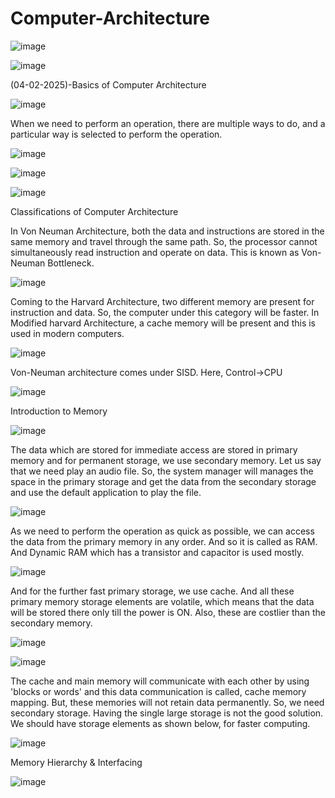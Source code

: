 # Computer-Architecture

![image](https://github.com/user-attachments/assets/26d40f90-4b8a-4658-b2c7-dad4f834c472)

![image](https://github.com/user-attachments/assets/06bdca35-17c6-4948-9401-cac3f0f36cf7)

(04-02-2025)-Basics of Computer Architecture

![image](https://github.com/user-attachments/assets/5e99ea13-e703-4f64-8bd0-da170833b6c2)

When we need to perform an operation, there are multiple ways to do, and a particular way is selected to perform the operation.

![image](https://github.com/user-attachments/assets/a9b1cfac-f48d-4965-bc27-740bac1367b6)

![image](https://github.com/user-attachments/assets/8232a0c2-b016-4c01-b4ac-4c753828e1c2)

![image](https://github.com/user-attachments/assets/07783c6d-7968-4e2f-a10b-6ee385b4c25b)

Classifications of Computer Architecture

In Von Neuman Architecture, both the data and instructions are stored in the same memory and travel through the same path. So, the processor cannot simultaneously read instruction and operate on data. This is known as Von-Neuman Bottleneck.

![image](https://github.com/user-attachments/assets/edef6333-4242-4da3-b402-53ada374e657)

Coming to the Harvard Architecture, two different memory are present for instruction and data. So, the computer under this category will be faster. In Modified harvard Architecture, a cache memory will be present and this is used in modern computers. 

![image](https://github.com/user-attachments/assets/f7fe42d9-8f29-454c-8eea-44ffc87a1da3)

Von-Neuman architecture comes under SISD. Here, Control->CPU

![image](https://github.com/user-attachments/assets/4e894d4f-3ce8-4b74-95ac-a5c894bff163)

Introduction to Memory

![image](https://github.com/user-attachments/assets/1e965e9d-0523-4436-87a1-2068ca13ee31)

The data which are stored for immediate access are stored in primary memory and for permanent storage, we use secondary memory. Let us say that we need play an audio file. So, the system manager will manages the space in the primary storage and get the data from the secondary storage and use the default application to play the file.

![image](https://github.com/user-attachments/assets/6d894b0c-a0a7-4b96-9da4-0dd239f03dad)

As we need to perform the operation as quick as possible, we can access the data from the primary memory in any order. And so it is called as RAM. And Dynamic RAM which has a transistor and capacitor is used mostly.

![image](https://github.com/user-attachments/assets/9c5cc77e-767b-4e5d-9c50-6a84ebdf65ed)

And for the further fast primary storage, we use cache. And all these primary memory storage elements are volatile, which means that the data will be stored there only till the power is ON. Also, these are costlier than the secondary memory.

![image](https://github.com/user-attachments/assets/5e3fe996-3d3f-4f5a-8b1a-303d61b13128)

![image](https://github.com/user-attachments/assets/1630470b-6cef-4a95-9325-e3e457b311d1)

The cache and main memory will communicate with each other by using 'blocks or words' and this data communication is called, cache memory mapping. But, these memories will not retain data permanently. So, we need secondary storage. Having the single large storage is not the good solution. We should have storage elements as shown below, for faster computing.

![image](https://github.com/user-attachments/assets/35efbe1f-44dd-43c1-85a0-b94c90f9a567)

Memory Hierarchy & Interfacing

![image](https://github.com/user-attachments/assets/6fd945ea-8d40-43b5-90a6-784546df5849)

